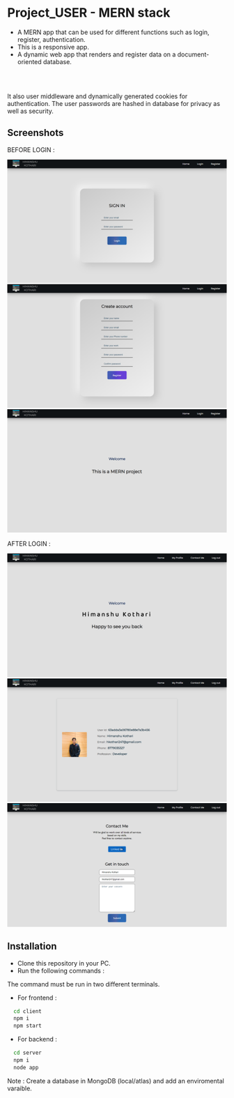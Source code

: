 

# Project_USER - MERN stack

* A MERN app that can be used for different functions such as login, register, authentication.
* This is a responsive app.
* A dynamic web app that renders and register data on a document-oriented database.

<br/>
<br/>

It also user middleware and dynamically generated cookies for authentication.
The user passwords are hashed in database for privacy as well as security.




## Screenshots

BEFORE LOGIN :

![App Screenshot](https://github.com/iamhk12/Projects/blob/main/WebProjects/MERN_USER-(MongoDB-expressJS-ReactJS-NodeJS)/ss/loginpage.png)
![App Screenshot](https://github.com/iamhk12/Projects/blob/main/WebProjects/MERN_USER-(MongoDB-expressJS-ReactJS-NodeJS)/ss/registerpage.png)
![App Screenshot](https://github.com/iamhk12/Projects/blob/main/WebProjects/MERN_USER-(MongoDB-expressJS-ReactJS-NodeJS)/ss/loginbefore.png)

AFTER LOGIN :

![App Screenshot](https://github.com/iamhk12/Projects/blob/main/WebProjects/MERN_USER-(MongoDB-expressJS-ReactJS-NodeJS)/ss/homepage.png)
![App Screenshot](https://github.com/iamhk12/Projects/blob/main/WebProjects/MERN_USER-(MongoDB-expressJS-ReactJS-NodeJS)/ss/myprofile.png)
![App Screenshot](https://github.com/iamhk12/Projects/blob/main/WebProjects/MERN_USER-(MongoDB-expressJS-ReactJS-NodeJS)/ss/contactme.png)


## Installation

* Clone this repository in your PC.
* Run the following commands :

The command must be run in two different terminals.

* For frontend :
```bash
  cd client
  npm i
  npm start
```

* For backend :
```bash
  cd server
  npm i
  node app
```

Note :  Create a database in MongoDB (local/atlas) and add an enviromental varaible.
